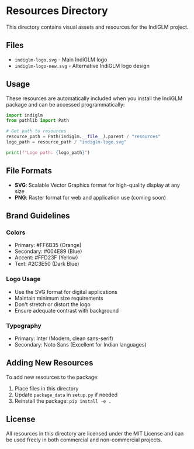 # Resources Directory

This directory contains visual assets and resources for the IndiGLM project.

## Files

- `indiglm-logo.svg` - Main IndiGLM logo
- `indiglm-logo-new.svg` - Alternative IndiGLM logo design

## Usage

These resources are automatically included when you install the IndiGLM package and can be accessed programmatically:

```python
import indiglm
from pathlib import Path

# Get path to resources
resource_path = Path(indiglm.__file__).parent / "resources"
logo_path = resource_path / "indiglm-logo.svg"

print(f"Logo path: {logo_path}")
```

## File Formats

- **SVG**: Scalable Vector Graphics format for high-quality display at any size
- **PNG**: Raster format for web and application use (coming soon)

## Brand Guidelines

### Colors
- Primary: #FF6B35 (Orange)
- Secondary: #004E89 (Blue)
- Accent: #FFD23F (Yellow)
- Text: #2C3E50 (Dark Blue)

### Logo Usage
- Use the SVG format for digital applications
- Maintain minimum size requirements
- Don't stretch or distort the logo
- Ensure adequate contrast with background

### Typography
- Primary: Inter (Modern, clean sans-serif)
- Secondary: Noto Sans (Excellent for Indian languages)

## Adding New Resources

To add new resources to the package:

1. Place files in this directory
2. Update `package_data` in `setup.py` if needed
3. Reinstall the package: `pip install -e .`

## License

All resources in this directory are licensed under the MIT License and can be used freely in both commercial and non-commercial projects.